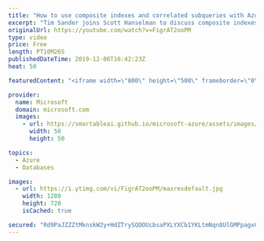 ```yaml
---
title: "How to use composite indexes and correlated subqueries with Azure Cosmos DB | Azure Friday"
excerpt: "Tim Sander joins Scott Hanselman to discuss composite indexes and correlated subqueries using the SQL API in Azure Cosmos DB. A Request Unit, or RU, is the measure of throughput in Azure Cosmos DB. Learn how to optimize queries with a composite index to decrease the RUs needed for a given query. They"
originalUrl: https://youtube.com/watch?v=FigrAT2ooPM
type: video
price: Free
length: PT10M26S
publishedDateTime: 2019-12-06T16:42:23Z
heat: 50

featuredContent: "<iframe width=\"800\" height=\"500\" frameborder=\"0\" src=\"https://www.youtube.com/embed/FigrAT2ooPM\" allow=\"accelerometer; autoplay; encrypted-media; gyroscope; picture-in-picture\" allowfullscreen></iframe>"

provider:
  name: Microsoft
  domain: microsoft.com
  images:
    - url: https://smartableai.github.io/microsoft-azure/assets/images/organizations/microsoft.com-50x50.jpg
      width: 50
      height: 50

topics:
  - Azure
  - Databases

images:
  - url: https://i.ytimg.com/vi/FigrAT2ooPM/maxresdefault.jpg
    width: 1280
    height: 720
    isCached: true

secured: "Rd9PaJZZZtMknskW2y+HdZTrySQOOUcbsaPXLYXCb1YKLtmNqn8UlGMPpagxC5+Mq43URbmgjTXmPkCshuSEFsapJoYpHTdVCnMPcrSDD/lKCpGVYboHXgzK/YGOBbhiOT72lWBadVhIF3kMYcGq91Dt1zpQIOgANhqUKUO31XZKWNY2czw5llJKgITbmF45vkaVn5CkOmg7qCxRbL00zFDjvggIzDxkEsSe8AKAGkAbpUgUj04+vcjpS3ByDoRkuUeXTLnh6l3CBQT6qTq5N+lVed5DTgy0yVhk9pWd+72OBeKIPRcYzi42B2AiKSld2+1o5g2V9rzKoKfNL5g9o036t3Srt393atzW8yiMrQ/aojs8iwDsRvj3N+Vr3gogkTcnHJEWWXqSY+YuRfgd4AiAkAkqn7S50j8CHnKkBqk=;16UaY/FDqGHNohVpCuf9uw=="
---
```


